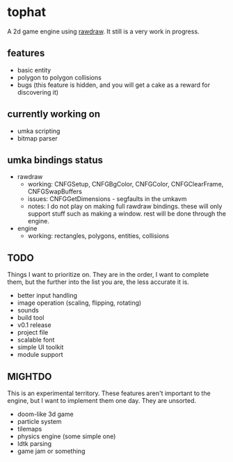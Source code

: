 # tophat
A 2d game engine using [rawdraw](https://github.com/cntools/rawdraw). It still is a very work in progress.

## features

- basic entity
- polygon to polygon collisions
- bugs (this feature is hidden, and you will get a cake as a reward for discovering it)

## currently working on

- umka scripting
- bitmap parser

## umka bindings status

- rawdraw
  - working: CNFGSetup, CNFGBgColor, CNFGColor, CNFGClearFrame, CNFGSwapBuffers
  - issues: CNFGGetDimensions - segfaults in the umkavm
  - notes: I do not play on making full rawdraw bindings. these will only support stuff such as making a window. rest will be done through the engine.
- engine
  - working: rectangles, polygons, entities, collisions

## TODO

Things I want to prioritize on. They are in the order, I want to complete them, but the further into the list you are, the less accurate it is.

- better input handling
- image operation (scaling, flipping, rotating)
- sounds
- build tool
- v0.1 release
- project file
- scalable font
- simple UI toolkit
- module support

## MIGHTDO

This is an experimental territory. These features aren't important to the engine, but I want to implement them one day. They are unsorted.

- doom-like 3d game
- particle system
- tilemaps
- physics engine (some simple one)
- ldtk parsing
- game jam or something

